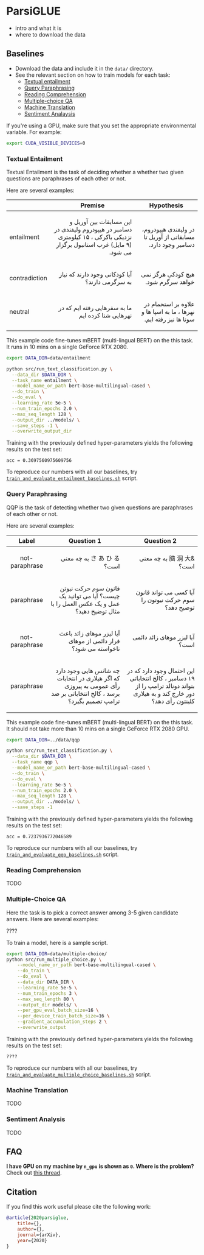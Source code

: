 # ParsiGLUE
 - intro and what it is 
 - where to download the data 


## Baselines  
 - Download the data and include it in the `data/` directory.  
 - See the relevant section on how to train models for each task:   
    * [Textual entailment](#textual-entailment) 
    * [Query Paraphrasing](#query-paraphrasing) 
    * [Reading Comprehension](#reading-comprehension)
    * [Multiple-choice QA](#multiple-choice-qa)
    * [Machine Translation](#machine-translation) 
    * [Sentiment Analaysis](#sentiment-analysis) 
   
If you're using a GPU, make sure that you set the appropriate environmental variable. For example: 
```bash
export CUDA_VISIBLE_DEVICES=0
```    
   
### Textual Entailment 
Textual Entailment is the task of deciding whether a  whether two given questions are paraphrases of each other or not. 

Here are several examples: 

|   | Premise | Hypothesis |
| --- | :---: | :---: |
|  entailment | <p dir='rtl' align='right'> این مسابقات بین آوریل و دسامبر در هیپودروم ولیفندی در نزدیکی باکرکی ، ۱۵ کیلومتری (۹ مایل) غرب استانبول برگزار می شود. </p>  | <p dir='rtl' align='right'> در ولیفندی هیپودروم، مسابقاتی از آوریل تا دسامبر وجود دارد. </p> |
|  contradiction | <p dir='rtl' align='right'> آیا کودکانی وجود دارند که نیاز به سرگرمی دارند؟ </p> | <p dir='rtl' align='right'> هیچ کودکی هرگز نمی خواهد سرگرم شود. </p> |
|  neutral | <p dir='rtl' align='right'> ما به سفرهایی رفته ایم که در نهرهایی شنا کرده ایم </p> | <p dir='rtl' align='right'> علاوه بر استحمام در نهرها ، ما به اسپا ها و سونا ها نیز رفته ایم. </p> |


 This example code fine-tunes mBERT (multi-lingual BERT) on the this task. 
 It runs in 10 mins on a single GeForce RTX 2080. 

```bash 
export DATA_DIR=data/entailment

python src/run_text_classification.py \
  --data_dir $DATA_DIR \
  --task_name entailment \
  --model_name_or_path bert-base-multilingual-cased \
  --do_train \
  --do_eval \
  --learning_rate 5e-5 \
  --num_train_epochs 2.0 \
  --max_seq_length 128 \
  --output_dir ../models/ \
  --save_steps -1 \
  --overwrite_output_dir
```

Training with the previously defined hyper-parameters yields the following results on the test set:
 
```
acc = 0.3697560975609756
```

To reproduce our numbers with all our baselines, try [`train_and_evaluate_entailment_baselines.sh`](scripts/train_and_evaluate_entailment_baselines.sh) script.

 
 ### Query Paraphrasing 
 QQP is the task of detecting whether two given questions are paraphrases of each other or not.
 
 Here are several examples:  

|  Label | Question 1 | Question 2 |
| :---: | :---: | :---: |
|  not-paraphrase | <p dir='rtl' align='right'>さ あ ひ る به چه معنی است؟</p>  | <p dir='rtl' align='right'> &脑 洞 大 به چه معنی است؟</p> |
|  paraphrase | <p dir='rtl' align='right'> قانون سوم حرکت نیوتن چیست؟ آیا می توانید یک عمل و یک عکس العمل را با مثال توضیح دهید؟ </p>| <p dir='rtl' align='right'> آیا کسی می تواند قانون سوم حرکت نیوتون را توضیح دهد؟ </p> |
|  not-paraphrase | <p dir='rtl' align='right'> آیا لیزر موهای زائد باعث فرار دائمی از موهای ناخواسته می شود؟ </p>| <p dir='rtl' align='right'> آیا لیزر موهای زائد دائمی است؟ </p> |
|  paraphrase | <p dir='rtl' align='right'> چه شانس هایی وجود دارد که اگر هیلاری در انتخابات رأی عمومی به پیروزی برسد ، کالح انتخاباتی بر ضد ترامپ تصمیم بگیرد؟ </p>|<p dir='rtl' align='right'> این احتمال وجود دارد که در ۱۹ دسامبر ، کالج انتخاباتی بتواند دونالد ترامپ را از دور خارج کند و به هیلاری کلینتون رأی دهد؟ </p> |

 This example code fine-tunes mBERT (multi-lingual BERT) on the this task. 
 It should not take more than 10 mins on a single GeForce RTX 2080 GPU. 

```bash 
export DATA_DIR=../data/qqp

python src/run_text_classification.py \
  --data_dir $DATA_DIR \
  --task_name qqp \
  --model_name_or_path bert-base-multilingual-cased \
  --do_train \
  --do_eval \
  --learning_rate 5e-5 \
  --num_train_epochs 2.0 \
  --max_seq_length 128 \
  --output_dir ../models/ \
  --save_steps -1
```

Training with the previously defined hyper-parameters yields the following results on the test set:
```
acc = 0.7237936772046589
```

To reproduce our numbers with all our baselines, try [`train_and_evaluate_qqp_baselines.sh`](scripts/train_and_evaluate_qqp_baselines.sh) script. 

 
### Reading Comprehension 
 TODO 
 
 ### Multiple-Choice QA 
 Here the task is to pick a correct answer among 3-5 given candidate answers.
 Here are several examples: 

???? 

To train a model, here is a sample script.  
    
 
```bash 
export DATA_DIR=data/multiple-choice/
python src/run_multiple_choice.py \
    --model_name_or_path bert-base-multilingual-cased \
    --do_train \
    --do_eval \
    --data_dir DATA_DIR \
    --learning_rate 5e-5 \
    --num_train_epochs 3 \
    --max_seq_length 80 \
    --output_dir models/ \
    --per_gpu_eval_batch_size=16 \
    --per_device_train_batch_size=16 \
    --gradient_accumulation_steps 2 \
    --overwrite_output
```

Training with the previously defined hyper-parameters yields the following results on the test set:
```
????
```

To reproduce our numbers with all our baselines, try [`train_and_evaluate_multiple_choice_baselines.sh`](scripts/train_and_evaluate_multiple_choice_baselines.sh) script.
 
 ### Machine Translation 
 TODO 
 
 ### Sentiment Analysis 
TODO 

## FAQ 
**I have GPU on my machine by `n_gpu` is shown as `0`. Where is the problem?** Check out [this thread](https://github.com/pytorch/pytorch/issues/15612).  

## Citation 
If you find this work useful please cite the following work: 
```bibtex 
@article{2020parsiglue,
    title={},
    author={},
    journal={arXiv},
    year={2020}
}
```